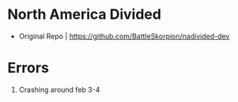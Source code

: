 # North America Divided
- Original Repo | https://github.com/BattleSkorpion/nadivided-dev
# Errors
1. Crashing around feb 3-4
